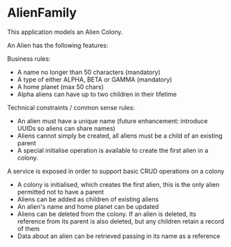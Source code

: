 # AlienFamily

This application models an Alien Colony.

An Alien has the following features:

Business rules:
 - A name no longer than 50 characters (mandatory)
 - A type of either ALPHA, BETA or GAMMA (mandatory)
 - A home planet (max 50 chars)
 - Alpha aliens can have up to two children in their lifetime

Technical constraints / common sense rules:
 - An alien must have a unique name (future enhancement: introduce UUIDs so aliens can share names)
 - Aliens cannot simply be created, all aliens must be a child of an existing parent
 - A special initialise operation is available to create the first alien in a colony.

A service is exposed in order to support basic CRUD operations on a colony
 - A colony is initialised, which creates the first alien, this is the only alien permitted not to have a parent
 - Aliens can be added as children of existing aliens
 - An alien's name and home planet can be updated
 - Aliens can be deleted from the colony. If an alien is deleted, its reference from its parent is also deleted, but any children retain a record of them
 - Data about an alien can be retrieved passing in its name as a reference
